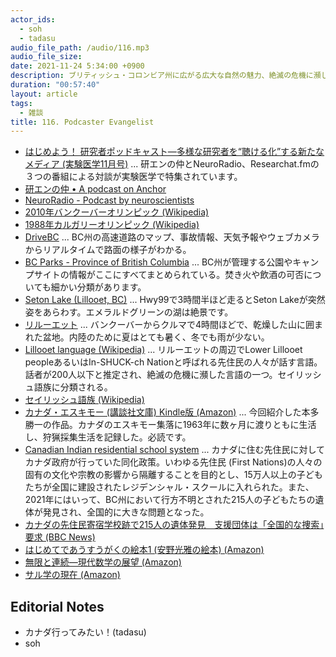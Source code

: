 ```yaml
---
actor_ids:
  - soh
  - tadasu
audio_file_path: /audio/116.mp3
audio_file_size: 
date: 2021-11-24 5:34:00 +0900
description: ブリティッシュ・コロンビア州に広がる広大な自然の魅力、絶滅の危機に瀕した言語、イヌイットの人々の暮らし、数の概念について話しました。
duration: "00:57:40"
layout: article
tags:
  - 雑談
title: 116. Podcaster Evangelist
---
```


- [はじめよう！ 研究者ポッドキャスト―多様な研究者を“聴ける化”する新たなメディア (実験医学11月号)](https://www.yodosha.co.jp/jikkenigaku/book/9784758125499/index.html) ... 研エンの仲とNeuroRadio、Researchat.fmの３つの番組による対談が実験医学で特集されています。
- [研エンの仲 • A podcast on Anchor](https://anchor.fm/ken-en-no-naka)
- [NeuroRadio - Podcast by neuroscientists](https://neuroradio.tokyo/)
- [2010年バンクーバーオリンピック (Wikipedia)](https://ja.wikipedia.org/wiki/2010%E5%B9%B4%E3%83%90%E3%83%B3%E3%82%AF%E3%83%BC%E3%83%90%E3%83%BC%E3%82%AA%E3%83%AA%E3%83%B3%E3%83%94%E3%83%83%E3%82%AF)
- [1988年カルガリーオリンピック (Wikipedia)](https://ja.wikipedia.org/wiki/1988%E5%B9%B4%E3%82%AB%E3%83%AB%E3%82%AC%E3%83%AA%E3%83%BC%E3%82%AA%E3%83%AA%E3%83%B3%E3%83%94%E3%83%83%E3%82%AF)
- [DriveBC](https://www.drivebc.ca/) ... BC州の高速道路のマップ、事故情報、天気予報やウェブカメラからリアルタイムで路面の様子がわかる。
- [BC Parks - Province of British Columbia](https://bcparks.ca/) ... BC州が管理する公園やキャンプサイトの情報がここにすべてまとめられている。焚き火や飲酒の可否についても細かい分類があります。
- [Seton Lake (Lillooet, BC)](https://www.tripadvisor.ca/Attraction_Review-g635945-d8637788-Reviews-Seton_Lake-Lillooet_British_Columbia.html) ... Hwy99で3時間半ほど走るとSeton Lakeが突然姿をあらわす。エメラルドグリーンの湖は絶景です。
- [リルーエット](https://visitlillooet.ca/) ... バンクーバーからクルマで4時間ほどで、乾燥した山に囲まれた盆地。内陸のために夏はとても暑く、冬でも雨が少ない。
- [Lillooet language (Wikipedia)](https://en.wikipedia.org/wiki/Lillooet_language) ... リルーエットの周辺でLower Lillooet peopleあるいはIn-SHUCK-ch Nationと呼ばれる先住民の人々が話す言語。話者が200人以下と推定され、絶滅の危機に瀕した言語の一つ。セイリッシュ語族に分類される。
- [セイリッシュ語族 (Wikipedia)](https://ja.wikipedia.org/wiki/%E3%82%BB%E3%82%A4%E3%83%AA%E3%83%83%E3%82%B7%E3%83%A5%E8%AA%9E%E6%97%8F)
- [カナダ・エスキモー (講談社文庫) Kindle版 (Amazon)](https://www.amazon.co.jp/dp/B07L2VVCNL/ref=cm_sw_r_tw_dp_SGZP7RNPQN4AT997X3NB) ... 今回紹介した本多勝一の作品。カナダのエスキモー集落に1963年に数ヶ月に渡りともに生活し、狩猟採集生活を記録した。必読です。
- [Canadian Indian residential school system](https://en.wikipedia.org/wiki/Canadian_Indian_residential_school_system) ... カナダに住む先住民に対してカナダ政府が行っていた同化政策。いわゆる先住民 (First Nations)の人々の固有の文化や宗教の影響から隔離することを目的とし、15万人以上の子どもたちが全国に建設されたレジデンシャル・スクールに入れられた。また、2021年にはいって、BC州において行方不明とされた215人の子どもたちの遺体が発見され、全国的に大きな問題となった。
- [カナダの先住民寄宿学校跡で215人の遺体発見　支援団体は「全国的な捜索」要求 (BBC News)](https://www.bbc.com/japanese/57312454)
- [はじめてであうすうがくの絵本1 (安野光雅の絵本) (Amazon)](https://www.amazon.co.jp/%E3%81%AF%E3%81%98%E3%82%81%E3%81%A6%E3%81%A7%E3%81%82%E3%81%86%E3%81%99%E3%81%86%E3%81%8C%E3%81%8F%E3%81%AE%E7%B5%B5%E6%9C%AC1-%E5%AE%89%E9%87%8E%E5%85%89%E9%9B%85%E3%81%AE%E7%B5%B5%E6%9C%AC-%E5%AE%89%E9%87%8E-%E5%85%89%E9%9B%85/dp/4834009084)
- [無限と連続―現代数学の展望 (Amazon)](https://www.amazon.co.jp/%E7%84%A1%E9%99%90%E3%81%A8%E9%80%A3%E7%B6%9A%E2%80%95%E7%8F%BE%E4%BB%A3%E6%95%B0%E5%AD%A6%E3%81%AE%E5%B1%95%E6%9C%9B-%E5%B2%A9%E6%B3%A2%E6%96%B0%E6%9B%B8-%E9%9D%92%E7%89%88-96-%E9%81%A0%E5%B1%B1/dp/4004160030)
- [サル学の現在 (Amazon)](https://www.amazon.co.jp/%E3%82%B5%E3%83%AB%E5%AD%A6%E3%81%AE%E7%8F%BE%E5%9C%A8-%E7%AB%8B%E8%8A%B1-%E9%9A%86/dp/4582527124)

## Editorial Notes
- カナダ行ってみたい！(tadasu)
- soh
